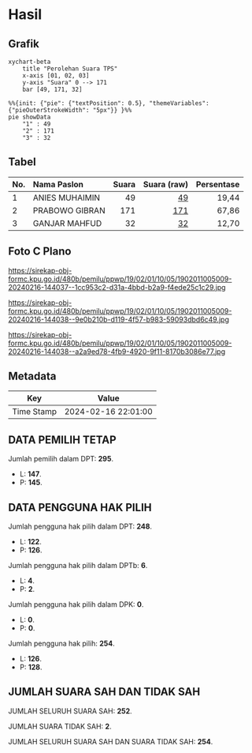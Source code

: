 # Hasil

## Grafik

```mermaid
xychart-beta
    title "Perolehan Suara TPS"
    x-axis [01, 02, 03]
    y-axis "Suara" 0 --> 171
    bar [49, 171, 32]
```

```mermaid
%%{init: {"pie": {"textPosition": 0.5}, "themeVariables": {"pieOuterStrokeWidth": "5px"}} }%%
pie showData
    "1" : 49
    "2" : 171
    "3" : 32
```

## Tabel

| No. | Nama Paslon    | Suara | Suara (raw) | Persentase |
|:--- |:-------------- | -----:| -----------:| ----------:|
| 1   | ANIES MUHAIMIN | 49    | [49][p-1]   | 19,44      |
| 2   | PRABOWO GIBRAN | 171   | [171][p-2]  | 67,86      |
| 3   | GANJAR MAHFUD  | 32    | [32][p-3]   | 12,70      |


[p-1]: https://github.com/gigit-pemilu/pemilu-2024-19-kepulauan-bangka-belitung/blob/main/pilpres/hitung-suara/sub/19-kepulauan-bangka-belitung/sub/02-belitung/sub/01-tanjung-pandan/sub/1005-lesung-batang/sub/009-tps/sub/paslon-1.txt
[p-2]: https://github.com/gigit-pemilu/pemilu-2024-19-kepulauan-bangka-belitung/blob/main/pilpres/hitung-suara/sub/19-kepulauan-bangka-belitung/sub/02-belitung/sub/01-tanjung-pandan/sub/1005-lesung-batang/sub/009-tps/sub/paslon-2.txt
[p-3]: https://github.com/gigit-pemilu/pemilu-2024-19-kepulauan-bangka-belitung/blob/main/pilpres/hitung-suara/sub/19-kepulauan-bangka-belitung/sub/02-belitung/sub/01-tanjung-pandan/sub/1005-lesung-batang/sub/009-tps/sub/paslon-3.txt

## Foto C Plano

https://sirekap-obj-formc.kpu.go.id/480b/pemilu/ppwp/19/02/01/10/05/1902011005009-20240216-144037--1cc953c2-d31a-4bbd-b2a9-f4ede25c1c29.jpg

https://sirekap-obj-formc.kpu.go.id/480b/pemilu/ppwp/19/02/01/10/05/1902011005009-20240216-144038--9e0b210b-d119-4f57-b983-59093dbd6c49.jpg

https://sirekap-obj-formc.kpu.go.id/480b/pemilu/ppwp/19/02/01/10/05/1902011005009-20240216-144038--a2a9ed78-4fb9-4920-9f11-8170b3086e77.jpg


## Metadata

| Key        | Value               |
| ---------- | ------------------- |
| Time Stamp | 2024-02-16 22:01:00 |


## DATA PEMILIH TETAP

Jumlah pemilih dalam DPT: **295**.
 * L: **147**.
 * P: **145**.

## DATA PENGGUNA HAK PILIH

Jumlah pengguna hak pilih dalam DPT: **248**.
 * L: **122**.
 * P: **126**.

Jumlah pengguna hak pilih dalam DPTb: **6**.
 * L: **4**.
 * P: **2**.

Jumlah pengguna hak pilih dalam DPK: **0**.
 * L: **0**.
 * P: **0**.

Jumlah pengguna hak pilih: **254**.
 * L: **126**.
 * P: **128**.

## JUMLAH SUARA SAH DAN TIDAK SAH

JUMLAH SELURUH SUARA SAH: **252**.

JUMLAH SUARA TIDAK SAH: **2**.

JUMLAH SELURUH SUARA SAH DAN SUARA TIDAK SAH: **254**.


